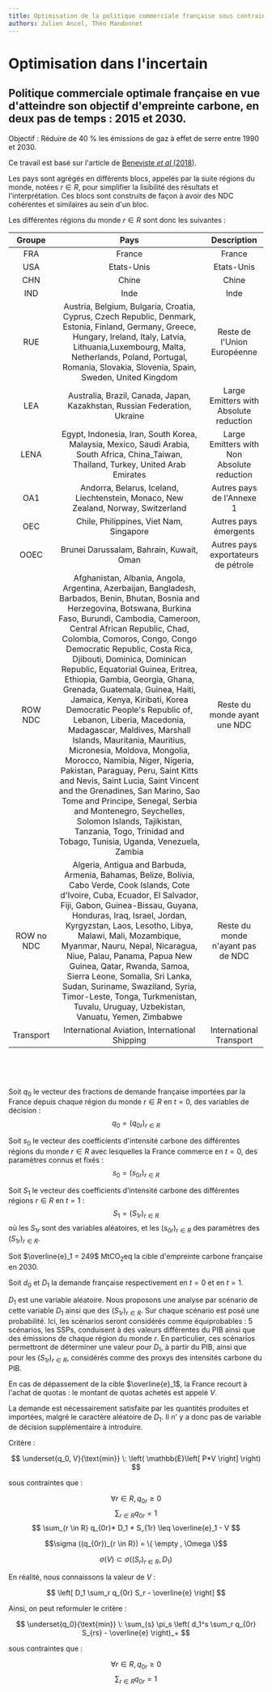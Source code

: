 ```yaml
---
title: Optimisation de la politique commerciale française sous contraintes de la réduction de l'empreinte carbone
authors: Julien Ancel, Théo Mandonnet
---
```

# Optimisation dans l'incertain
## Politique commerciale optimale française en vue d'atteindre son objectif d'empreinte carbone, en deux pas de temps : 2015 et 2030. 

Objectif : Réduire de 40 % les émissions de gaz à effet de serre entre 1990 et 2030.

Ce travail est basé sur l'article de [Beneviste $\textit{et al}$ (2018)](https://doi.org/10.1088/1748-9326/aaa0b9).

Les pays sont agrégés en différents blocs, appelés par la suite régions du monde, notées $r \in R$, pour simplifier la lisibilité des résultats et l'interprétation. Ces blocs sont construits de façon à avoir des NDC cohérentes et similaires au sein d'un bloc.

Les différentes régions du monde $r \in R$ sont donc les suivantes : 

| **Groupe**  | **Pays** |  **Description** |
| :-----: | :----: |  :----: |
| FRA | France | France |
| USA | Etats-Unis | Etats-Unis |
| CHN  | Chine | Chine |
| IND | Inde | Inde |
| RUE | Austria, Belgium, Bulgaria, Croatia, Cyprus, Czech Republic, Denmark, Estonia, Finland, Germany, Greece, Hungary, Ireland, Italy, Latvia, Lithuania,Luxembourg, Malta, Netherlands, Poland, Portugal, Romania, Slovakia, Slovenia, Spain, Sweden, United Kingdom | Reste de l'Union Européenne |
| LEA | Australia, Brazil, Canada, Japan, Kazakhstan, Russian Federation, Ukraine |  Large Emitters with Absolute reduction |
| LENA | Egypt, Indonesia, Iran, South Korea, Malaysia, Mexico, Saudi Arabia, South Africa, China_Taiwan, Thailand, Turkey, United Arab Emirates | Large Emitters with Non Absolute reduction |
| OA1 | Andorra, Belarus, Iceland, Liechtenstein, Monaco, New Zealand, Norway, Switzerland | Autres pays de l'Annexe 1 |
| OEC | Chile, Philippines, Viet Nam, Singapore | Autres pays émergents |
| OOEC | Brunei Darussalam, Bahrain, Kuwait, Oman | Autres pays exportateurs de pétrole |
| ROW NDC | Afghanistan, Albania, Angola, Argentina, Azerbaijan, Bangladesh, Barbados, Benin, Bhutan, Bosnia and Herzegovina, Botswana, Burkina Faso, Burundi, Cambodia, Cameroon, Central African Republic, Chad, Colombia, Comoros, Congo, Congo Democratic Republic, Costa Rica, Djibouti, Dominica, Dominican Republic, Equatorial Guinea, Eritrea, Ethiopia, Gambia, Georgia, Ghana, Grenada, Guatemala, Guinea, Haiti, Jamaica, Kenya, Kiribati, Korea Democratic People's Republic of, Lebanon, Liberia, Macedonia, Madagascar, Maldives, Marshall Islands, Mauritania, Mauritius, Micronesia, Moldova, Mongolia, Morocco, Namibia, Niger, Nigeria, Pakistan, Paraguay, Peru, Saint Kitts and Nevis, Saint Lucia, Saint Vincent and the Grenadines, San Marino, Sao Tome and Principe, Senegal, Serbia and Montenegro, Seychelles, Solomon Islands, Tajikistan, Tanzania, Togo, Trinidad and Tobago, Tunisia, Uganda, Venezuela, Zambia | Reste du monde ayant une NDC  |
| ROW no NDC | Algeria, Antigua and Barbuda, Armenia, Bahamas, Belize, Bolivia, Cabo Verde, Cook Islands, Cote d'Ivoire, Cuba, Ecuador, El Salvador, Fiji, Gabon, Guinea-Bissau, Guyana, Honduras, Iraq, Israel, Jordan, Kyrgyzstan, Laos, Lesotho, Libya, Malawi, Mali, Mozambique, Myanmar, Nauru, Nepal, Nicaragua, Niue, Palau, Panama, Papua New Guinea, Qatar, Rwanda, Samoa, Sierra Leone, Somalia, Sri Lanka, Sudan, Suriname, Swaziland, Syria, Timor-Leste, Tonga, Turkmenistan, Tuvalu, Uruguay, Uzbekistan, Vanuatu, Yemen, Zimbabwe | Reste du monde n'ayant pas de NDC |
| Transport | International Aviation, International Shipping | International Transport |

&nbsp;

&nbsp;


Soit $q_0$ le vecteur des fractions de demande française importées par la France depuis chaque région du monde $r \in R$ en $t=0$, des variables de décision :
$$ q_0 = (q_{0r})_{r \in R} $$


Soit $s_0$ le vecteur des coefficients d'intensité carbone des différentes régions du monde $r \in R$ avec lesquelles la France commerce en $t=0$, des paramètres connus et fixés : 
$$ s_0 = (s_{0r})_{r \in R} $$

Soit $S_1$ le vecteur des coefficients d'intensité carbone des différentes régions $r \in R$ en $t=1$ : 
$$ S_1 = (S_{1r})_{r \in R} $$
où les $S_{1r}$ sont des variables aléatoires, et les $(s_{0r})_{r \in R}$ des paramètres des $(S_{1r})_{r \in R}$.

Soit $\overline{e}_1 = 249$ MtCO$_2$eq la cible d'empreinte carbone française en 2030.

Soit $d_0$ et $D_1$ la demande française respectivement en $t=0$ et en $t=1$.

$D_1$ est une variable aléatoire. 
Nous proposons une analyse par scénario de cette variable $D_1$ ainsi que des $(S_{1r})_{r \in R}$. Sur chaque scénario est posé une probabilité. Ici, les scénarios seront considérés comme équiprobables : 5 scénarios, les SSPs, conduisent à des valeurs différentes du PIB ainsi que des émissions de chaque région du monde $r$. En particulier, ces scénarios permettront de déterminer une valeur pour $D_1$, à partir du PIB, ainsi que pour les $(S_{1r})_{r \in R}$, considérés comme des proxys des intensités carbone du PIB.


En cas de dépassement de la cible $\overline{e}_1$, la France recourt à l'achat de quotas : le montant de quotas achetés est appelé $V$.

La demande est nécessairement satisfaite par les quantités produites et importées, malgré le caractère aléatoire de $D_1$. Il n' y a donc pas de variable de décision supplémentaire à introduire.


Critère : 

$$ \underset{q_0, V}{\text{min}} \: \left( \mathbb{E}\left[ P*V  \right] \right) $$

sous contraintes que :

$$ \forall r \in R, q_{0r} \geq 0 $$
$$ \sum_{r \in R} q_{0r} = 1 $$
$$ \sum_{r \in R} q_{0r}* D_1 * S_{1r} \leq \overline{e}_1 - V $$

$$\sigma ((q_{0r})_{r \in R}) = \{ \empty , \Omega \}$$

$$\sigma (V) \subset \sigma \left( (S_r)_{r \in R}, D_1 \right) $$

En réalité, nous connaissons la valeur de $V$ :

$$ \left[ D_1 \sum_r q_{0r} S_r - \overline{e} \right] $$

Ainsi, on peut reformuler le critère : 

$$ \underset{q_0}{\text{min}} \: \sum_{s} \pi_s \left( d_1^s \sum_r q_{0r} S_{rs} - \overline{e} \right)_+ $$

sous contraintes que :

$$ \forall r \in R, q_{0r} \geq 0 $$
$$ \sum_{r \in R} q_{0r} = 1 $$
